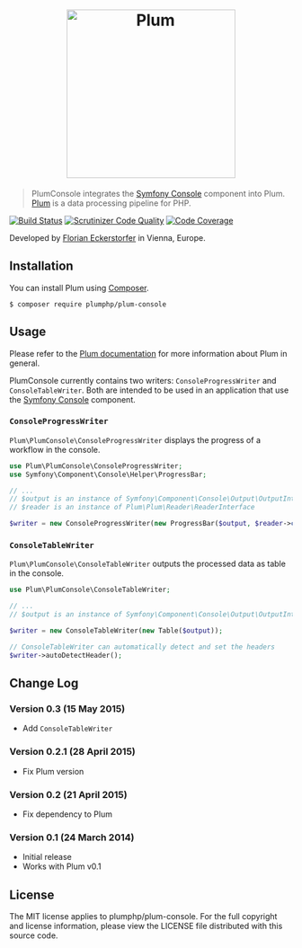 <h1 align="center">
    <img src="http://cdn.florian.ec/plum-logo.svg" alt="Plum" width="300">
</h1>

> PlumConsole integrates the [Symfony Console](http://symfony.com/doc/current/components/console/introduction.html)
component into Plum. [Plum](https://github.com/plumphp/plum) is a data processing pipeline for PHP.

[![Build Status](https://travis-ci.org/plumphp/plum-console.svg?branch=master)](https://travis-ci.org/plumphp/plum-console)
[![Scrutinizer Code Quality](https://scrutinizer-ci.com/g/plumphp/plum-console/badges/quality-score.png?b=master)](https://scrutinizer-ci.com/g/plumphp/plum-console/?branch=master)
[![Code Coverage](https://scrutinizer-ci.com/g/plumphp/plum-console/badges/coverage.png?b=master)](https://scrutinizer-ci.com/g/plumphp/plum-console/?branch=master)

Developed by [Florian Eckerstorfer](https://florian.ec) in Vienna, Europe.


Installation
------------

You can install Plum using [Composer](http://getcomposer.org).

```shell
$ composer require plumphp/plum-console
```


Usage
-----

Please refer to the [Plum documentation](https://github.com/plumphp/plum/blob/master/docs/index.md) for more
information about Plum in general.

PlumConsole currently contains two writers: `ConsoleProgressWriter` and `ConsoleTableWriter`. Both are intended to be
used in an application that use the
[Symfony Console](http://symfony.com/doc/current/components/console/introduction.html) component.

### `ConsoleProgressWriter`

`Plum\PlumConsole\ConsoleProgressWriter` displays the progress of a workflow in the console.

```php
use Plum\PlumConsole\ConsoleProgressWriter;
use Symfony\Component\Console\Helper\ProgressBar;

// ...
// $output is an instance of Symfony\Component\Console\Output\OutputInterface
// $reader is an instance of Plum\Plum\Reader\ReaderInterface

$writer = new ConsoleProgressWriter(new ProgressBar($output, $reader->count()));
```

### `ConsoleTableWriter`

`Plum\PlumConsole\ConsoleTableWriter` outputs the processed data as table in the console.

```php
use Plum\PlumConsole\ConsoleTableWriter;

// ...
// $output is an instance of Symfony\Component\Console\Output\OutputInterface

$writer = new ConsoleTableWriter(new Table($output));

// ConsoleTableWriter can automatically detect and set the headers
$writer->autoDetectHeader();
```


Change Log
----------

### Version 0.3 (15 May 2015)

- Add `ConsoleTableWriter`

### Version 0.2.1 (28 April 2015)

- Fix Plum version

### Version 0.2 (21 April 2015)

- Fix dependency to Plum

### Version 0.1 (24 March 2014)

- Initial release
- Works with Plum v0.1


License
-------

The MIT license applies to plumphp/plum-console. For the full copyright and license information,
please view the LICENSE file distributed with this source code.

